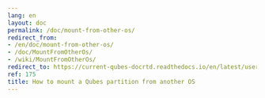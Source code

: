 ```yaml
---
lang: en
layout: doc
permalink: /doc/mount-from-other-os/
redirect_from:
- /en/doc/mount-from-other-os/
- /doc/MountFromOtherOs/
- /wiki/MountFromOtherOs/
redirect_to: https://current-qubes-docrtd.readthedocs.io/en/latest/user/advanced-topics/mount-from-other-os.html
ref: 175
title: How to mount a Qubes partition from another OS
---
```

